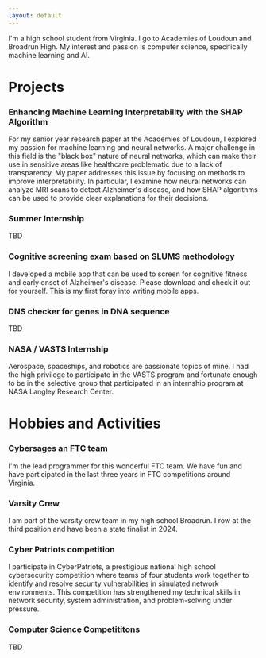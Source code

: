 ```yaml
---
layout: default
---
```


I'm a high school student from Virginia. I go to Academies of Loudoun and Broadrun High. My interest and passion is computer science, specifically machine learning and AI.

# Projects
### Enhancing Machine Learning Interpretability with the SHAP Algorithm
For my senior year research paper at the Academies of Loudoun, I explored my passion for machine learning and neural networks. A major challenge in this field is the "black box" nature of neural networks, which can make their use in sensitive areas like healthcare problematic due to a lack of transparency. My paper addresses this issue by focusing on methods to improve interpretability. In particular, I examine how neural networks can analyze MRI scans to detect Alzheimer's disease, and how SHAP algorithms can be used to provide clear explanations for their decisions.

### Summer Internship
TBD

### Cognitive screening exam based on SLUMS methodology
I developed a mobile app that can be used to screen for cognitive fitness and early onset of Alzheimer's disease. Please download and check it out for yourself. This is my first foray into writing mobile apps.

### DNS checker for genes in DNA sequence
TBD

### NASA / VASTS Internship
Aerospace, spaceships, and robotics are passionate topics of mine. I had the high privilege to participate in the VASTS program and fortunate enough to be in the selective group that participated in an internship program at NASA Langley Research Center. 

# Hobbies and Activities

### Cybersages an FTC team
I'm the lead programmer for this wonderful FTC team. We have fun and have participated in the last three years in FTC competitions around Virginia.

### Varsity Crew
I am part of the varsity crew team in my high school Broadrun. I row at the third position and have been a state finalist in 2024.

### Cyber Patriots competition
I participate in CyberPatriots, a prestigious national high school cybersecurity competition where teams of four students work together to identify and resolve security vulnerabilities in simulated network environments. This competition has strengthened my technical skills in network security, system administration, and problem-solving under pressure.

### Computer Science Competititons
TBD
